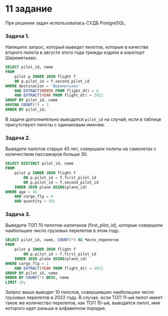 # 11 задание

При решении задач использовалась СУДБ PostgreSQL.


### Задача 1. 
Напишите запрос, который выведет пилотов, которые в качестве второго пилота в августе этого года трижды ездили в аэропорт Шереметьево.

``` sql
SELECT pilot_id, name
FROM 
    pilot p INNER JOIN flight f 
    ON p.pilot_id = f.second_pilot_id
WHERE destination = 'Шереметьево' 
    AND EXTRACT(MONTH FROM flight_dt) = 8 
    AND EXTRACT(YEAR FROM flight_dt) = 2022
GROUP BY pilot_id, name
HAVING COUNT(*) = 3
ORDER BY pilot_id;
```

В задаче дополнительно выводится `pilot_id` на случай, если в таблице присутствуют пилоты с одинаковым именем.

### Задача 2.

Выведите пилотов старше 45 лет, совершали полеты на самолетах с количеством пассажиров больше 30.

``` sql
SELECT DISTINCT pilot_id, name
FROM
    pilot p INNER JOIN flight f
        ON p.pilot_id = f.first_pilot_id
        OR p.pilot_id = f.second_pilot_id
    INNER JOIN plane USING(plane_id)
WHERE age > 45
    AND cargo_flg = 0
    AND quantity > 30;
```

### Задача 3.

Выведите ТОП 10 пилотов-капитанов (first_pilot_id), которые совершили наибольшее число грузовых перелетов в этом году.

``` sql
SELECT pilot_id, name, COUNT(*) AS Число_перелетов
FROM
    pilot p INNER JOIN flight f
        ON p.pilot_id = f.first_pilot_id
    INNER JOIN plane USING(plane_id)
WHERE cargo_flg = 1
    AND EXTRACT(YEAR FROM flight_dt) = 2022
GROUP BY pilot_id, name
ORDER BY COUNT(*) DESC, name
LIMIT 10;
```

Запрос выше выводит 10 пилотов, совершивших наибольшее число грузовых перелетов в 2022 году. 
В случае, если ТОП 11-ый пилот имеет такое же количество перелетов, как ТОП 10-ый, выводится пилот, имя которого идет раньше в алфавитном порядке.



